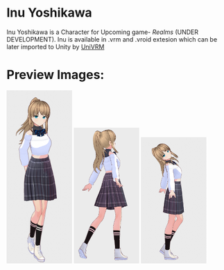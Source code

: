 # Inu Yoshikawa
Inu Yoshikawa is a Character for Upcoming game- *Realms* (UNDER DEVELOPMENT). Inu is available in .vrm and .vroid extesion which can be later imported to Unity by <a href="https://github.com/vrm-c/UniVRM">UniVRM</a>
# Preview Images:
<img src="/1.png" width=30% height=50%>
<img src="/5.png" width=30% height=50%>
<img src="/6.png" width=30% height=50%>

